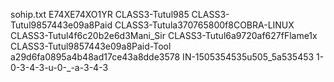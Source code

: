 sohip.txt
E74XE74XO1YR
CLASS3-Tutul985
CLASS3-Tutul9857443e09a8Paid
CLASS3-Tutula370765800f8COBRA-LINUX
CLASS3-Tutul4f6c20b2e6d3Mani_Sir
CLASS3-Tutul6a9720af627fFlame1x
CLASS3-Tutul9857443e09a8Paid-Tool
a29d6fa0895a4b48ad17ce43a8dde3578
IN-1505354535u505_5a535453
1-0-3-4-3-u-0-_-a-3-4-3
